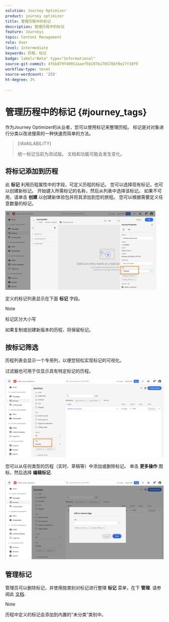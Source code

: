 ```yaml
---
solution: Journey Optimizer
product: journey optimizer
title: 管理历程中的标记
description: 管理历程中的标记
feature: Journeys
topic: Content Management
role: User
level: Intermediate
keywords: 历程，标记
badge: label="Beta" type="Informational"
source-git-commit: 4fbb879f40952aaef5b197b170578bf9e27f10f9
workflow-type: tm+mt
source-wordcount: '253'
ht-degree: 3%

---
```


# 管理历程中的标记 {#journey_tags}

作为Journey Optimizer的从业者，您可以使用标记来整理历程。 标记是对对象进行分类以改进搜索的一种快速而简单的方法。

>[!AVAILABILITY]
>
> 统一标记当前为测试版。 文档和功能可能会发生变化。

## 将标记添加到历程

此 **标记** 利用历程属性中的字段，可定义历程的标记。 您可以选择现有标记，也可以创建新标记。 开始键入所需标记的名称，然后从列表中选择该标记。 如果不可用，请单击 **创建** 以创建新体验包并将其添加到您的旅程。 您可以根据需要定义任意数量的标记。

![](assets/tags1.png)

定义的标记列表显示在下面 **标记** 字段。

>[!NOTE]
>
> 标记区分大小写
> 
> 如果复制或创建新版本的历程，将保留标记。

## 按标记筛选

历程列表会显示一个专用列，以便您轻松实现标记的可视化。

过滤器也可用于仅显示具有特定标记的历程。

![](assets/tags2.png)

您可以从任何类型的历程（实时、草稿等）中添加或删除标记。 单击 **更多操作** 图标，然后选择 **编辑标记**.

![](assets/tags3.png)

## 管理标记

管理员可以删除标记，并使用按类别对标记进行整理 **标记** 菜单，在下 **管理**. 请参阅此 [文档](https://experienceleague.adobe.com/docs/experience-platform/administrative-tags/overview.html).

>[!NOTE]
>
> 历程中定义的标记会添加到内置的“未分类”类别中。
